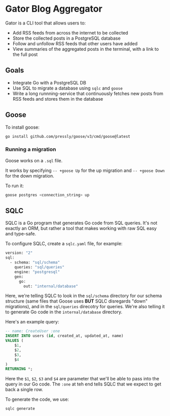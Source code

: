 # Gator Blog Aggregator

Gator is a CLI tool that allows users to:

* Add RSS feeds from across the internet to be collected
* Store the collected posts in a PostgreSQL database
* Follow and unfollow RSS feeds that other users have added
* View summaries of the aggregated posts in the terminal, with a link to the full post

## Goals

* Integrate Go with a PostgreSQL DB
* Use SQL to migrate a database using `sqlc` and `goose`
* Write a long runnning-service that continuously fetches new posts from RSS feeds and stores them in the database

## Goose

To install goose:

```bash
go install github.com/pressly/goose/v3/cmd/goose@latest
```

### Running a migration

Goose works on a `.sql` file.

It works by specifying `-- +goose Up` for the up migration and `-- +goose Down` for the down migration.

To run it:

```bash
goose postgres <connection_string> up
```

## SQLC

SQLC is a Go program that generates Go code from SQL queries. It's not exactly an ORM, but rather a tool that makes working with raw SQL easy and type-safe.

To configure SQLC, create a `sqlc.yaml` file, for example:

```bash
version: "2"
sql:
  - schema: "sql/schema"
    queries: "sql/queries"
    engine: "postgresql"
    gen:
      go:
        out: "internal/database"
```

Here, we're telling SQLC to look in the `sql/schema` directory for our schema structure (same files that Goose uses **BUT** SQLC disregards "down" migrations), and in the `sql/queries` direcotry for queries. We're also telling it to generate Go code in the `internal/database` directory.

Here's an example query:

```sql
-- name: CreateUser :one
INSERT INTO users (id, created_at, updated_at, name)
VALUES (
    $1,
    $2,
    $3,
    $4
)
RETURNING *;
```

Here the `$1`, `$2`, `$3` and `$4` are parameter that we'll be able to pass into the query in our Go code. The `:one` at teh end tells SQLC that we expect to get back a single row.

To generate the code, we use:

```bash
sqlc generate
```
